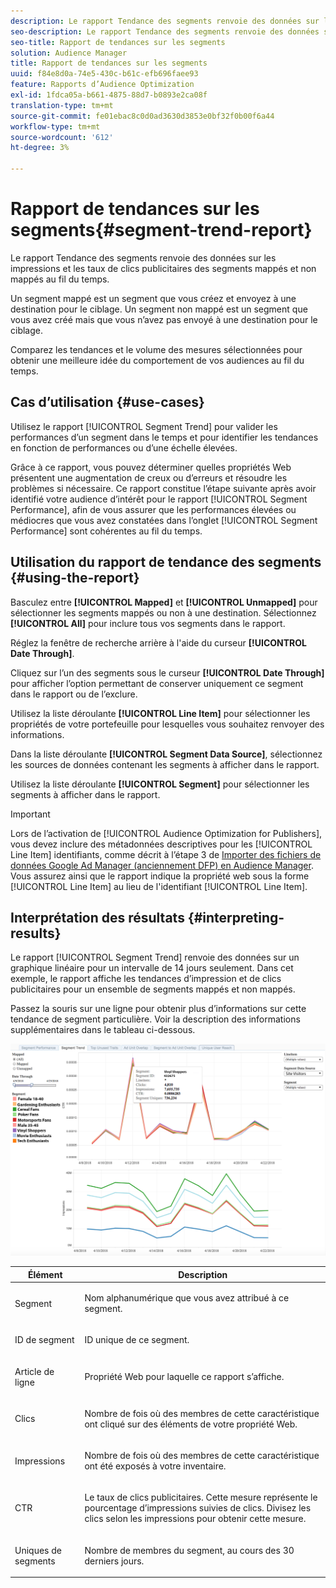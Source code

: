 ```yaml
---
description: Le rapport Tendance des segments renvoie des données sur les impressions et les taux de clics publicitaires des segments mappés et non mappés au fil du temps. Un segment mappé est un segment que vous créez et envoyez à une destination pour le ciblage. Un segment non mappé est un segment que vous avez créé mais que vous n’avez pas envoyé à une destination pour le ciblage. Comparez les tendances et le volume des mesures sélectionnées pour obtenir une meilleure idée du comportement de vos audiences au fil du temps.
seo-description: Le rapport Tendance des segments renvoie des données sur les impressions et les taux de clics publicitaires des segments mappés et non mappés au fil du temps. Un segment mappé est un segment que vous créez et envoyez à une destination pour le ciblage. Un segment non mappé est un segment que vous avez créé mais que vous n’avez pas envoyé à une destination pour le ciblage. Comparez les tendances et le volume des mesures sélectionnées pour obtenir une meilleure idée du comportement de vos audiences au fil du temps.
seo-title: Rapport de tendances sur les segments
solution: Audience Manager
title: Rapport de tendances sur les segments
uuid: f84e8d0a-74e5-430c-b61c-efb696faee93
feature: Rapports d’Audience Optimization
exl-id: 1fdca05a-b661-4875-88d7-b0893e2ca08f
translation-type: tm+mt
source-git-commit: fe01ebac8c0d0ad3630d3853e0bf32f0b00f6a44
workflow-type: tm+mt
source-wordcount: '612'
ht-degree: 3%

---
```


# Rapport de tendances sur les segments{#segment-trend-report}

Le rapport Tendance des segments renvoie des données sur les impressions et les taux de clics publicitaires des segments mappés et non mappés au fil du temps.

Un segment mappé est un segment que vous créez et envoyez à une destination pour le ciblage. Un segment non mappé est un segment que vous avez créé mais que vous n’avez pas envoyé à une destination pour le ciblage.

Comparez les tendances et le volume des mesures sélectionnées pour obtenir une meilleure idée du comportement de vos audiences au fil du temps.

## Cas d’utilisation {#use-cases}

Utilisez le rapport [!UICONTROL Segment Trend] pour valider les performances d’un segment dans le temps et pour identifier les tendances en fonction de performances ou d’une échelle élevées.

Grâce à ce rapport, vous pouvez déterminer quelles propriétés Web présentent une augmentation de creux ou d’erreurs et résoudre les problèmes si nécessaire. Ce rapport constitue l’étape suivante après avoir identifié votre audience d’intérêt pour le rapport [!UICONTROL Segment Performance], afin de vous assurer que les performances élevées ou médiocres que vous avez constatées dans l’onglet [!UICONTROL Segment Performance] sont cohérentes au fil du temps.

## Utilisation du rapport de tendance des segments {#using-the-report}

Basculez entre **[!UICONTROL Mapped]** et **[!UICONTROL Unmapped]** pour sélectionner les segments mappés ou non à une destination. Sélectionnez **[!UICONTROL All]** pour inclure tous vos segments dans le rapport.

Réglez la fenêtre de recherche arrière à l&#39;aide du curseur **[!UICONTROL Date Through]**.

Cliquez sur l’un des segments sous le curseur **[!UICONTROL Date Through]** pour afficher l’option permettant de conserver uniquement ce segment dans le rapport ou de l’exclure.

Utilisez la liste déroulante **[!UICONTROL Line Item]** pour sélectionner les propriétés de votre portefeuille pour lesquelles vous souhaitez renvoyer des informations.

Dans la liste déroulante **[!UICONTROL Segment Data Source]**, sélectionnez les sources de données contenant les segments à afficher dans le rapport.

Utilisez la liste déroulante **[!UICONTROL Segment]** pour sélectionner les segments à afficher dans le rapport.

>[!IMPORTANT]
>
>Lors de l’activation de [!UICONTROL Audience Optimization for Publishers], vous devez inclure des métadonnées descriptives pour les [!UICONTROL Line Item] identifiants, comme décrit à l’étape 3 de [Importer des fichiers de données Google Ad Manager (anciennement DFP) en Audience Manager](../../../reporting/audience-optimization-reports/aor-publishers/import-dfp.md). Vous assurez ainsi que le rapport indique la propriété web sous la forme [!UICONTROL Line Item] au lieu de l&#39;identifiant [!UICONTROL Line Item].

## Interprétation des résultats {#interpreting-results}

Le rapport [!UICONTROL Segment Trend] renvoie des données sur un graphique linéaire pour un intervalle de 14 jours seulement. Dans cet exemple, le rapport affiche les tendances d’impression et de clics publicitaires pour un ensemble de segments mappés et non mappés.

Passez la souris sur une ligne pour obtenir plus d’informations sur cette tendance de segment particulière. Voir la description des informations supplémentaires dans le tableau ci-dessous.

![](assets/publisher_segment_trend.png)

<table id="table_AFE2540583C34835B04584693ADFD26A"> 
 <thead> 
  <tr> 
   <th colname="col1" class="entry"> Élément </th> 
   <th colname="col2" class="entry"> Description </th> 
  </tr>
 </thead>
 <tbody> 
  <tr> 
   <td colname="col1"> <p><span class="wintitle"> Segment</span> </p> </td> 
   <td colname="col2"> <p>Nom alphanumérique que vous avez attribué à ce segment. </p> </td> 
  </tr> 
  <tr> 
   <td colname="col1"> <p><span class="wintitle"> ID de segment</span> </p> </td> 
   <td colname="col2"> <p>ID unique de ce segment. </p> </td> 
  </tr> 
  <tr> 
   <td colname="col1"> <p><span class="wintitle"> Article de ligne</span> </p> </td> 
   <td colname="col2"> <p>Propriété Web pour laquelle ce rapport s’affiche. </p> </td> 
  </tr> 
  <tr> 
   <td colname="col1"> <p><span class="wintitle"> Clics</span> </p> </td> 
   <td colname="col2"> <p>Nombre de fois où des membres de cette caractéristique ont cliqué sur des éléments de votre propriété Web. </p> </td> 
  </tr> 
  <tr> 
   <td colname="col1"> <p><span class="wintitle"> Impressions</span> </p> </td> 
   <td colname="col2"> <p>Nombre de fois où des membres de cette caractéristique ont été exposés à votre inventaire. </p> </td> 
  </tr> 
  <tr> 
   <td colname="col1"> <p><span class="wintitle"> CTR</span> </p> </td> 
   <td colname="col2"> <p>Le taux de clics publicitaires. Cette mesure représente le pourcentage d’impressions suivies de clics. Divisez les clics selon les impressions pour obtenir cette mesure. </p> </td> 
  </tr> 
  <tr> 
   <td colname="col1"> <p><span class="wintitle"> Uniques de segments</span> </p> </td> 
   <td colname="col2"> <p>Nombre de membres du segment, au cours des 30 derniers jours. </p> </td> 
  </tr> 
 </tbody> 
</table>
